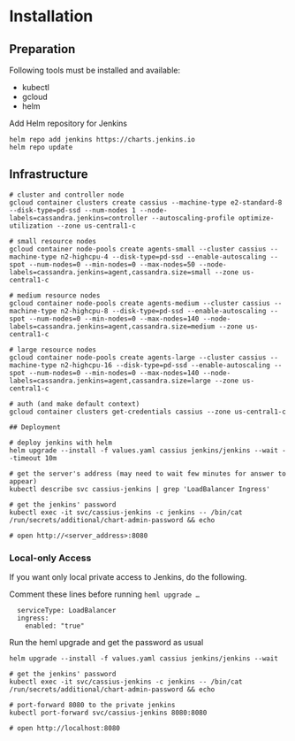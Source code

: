 # Installation

## Preparation

Following tools must be installed and available:

* kubectl
* gcloud
* helm

Add Helm repository for Jenkins

```
helm repo add jenkins https://charts.jenkins.io
helm repo update
```

## Infrastructure

```
# cluster and controller node
gcloud container clusters create cassius --machine-type e2-standard-8 --disk-type=pd-ssd --num-nodes 1 --node-labels=cassandra.jenkins=controller --autoscaling-profile optimize-utilization --zone us-central1-c

# small resource nodes
gcloud container node-pools create agents-small --cluster cassius --machine-type n2-highcpu-4 --disk-type=pd-ssd --enable-autoscaling --spot --num-nodes=0 --min-nodes=0 --max-nodes=50 --node-labels=cassandra.jenkins=agent,cassandra.size=small --zone us-central1-c

# medium resource nodes
gcloud container node-pools create agents-medium --cluster cassius --machine-type n2-highcpu-8 --disk-type=pd-ssd --enable-autoscaling --spot --num-nodes=0 --min-nodes=0 --max-nodes=140 --node-labels=cassandra.jenkins=agent,cassandra.size=medium --zone us-central1-c

# large resource nodes
gcloud container node-pools create agents-large --cluster cassius --machine-type n2-highcpu-16 --disk-type=pd-ssd --enable-autoscaling --spot --num-nodes=0 --min-nodes=0 --max-nodes=140 --node-labels=cassandra.jenkins=agent,cassandra.size=large --zone us-central1-c

# auth (and make default context)
gcloud container clusters get-credentials cassius --zone us-central1-c

## Deployment

# deploy jenkins with helm
helm upgrade --install -f values.yaml cassius jenkins/jenkins --wait --timeout 10m

# get the server's address (may need to wait few minutes for answer to appear)
kubectl describe svc cassius-jenkins | grep 'LoadBalancer Ingress'

# get the jenkins' password
kubectl exec -it svc/cassius-jenkins -c jenkins -- /bin/cat /run/secrets/additional/chart-admin-password && echo

# open http://<server_address>:8080
```

### Local-only Access

If you want only local private access to Jenkins, do the following.

Comment these lines before running `heml upgrade …`
```
  serviceType: LoadBalancer
  ingress:
    enabled: "true"
```
Run the heml upgrade and get the password as usual
```
helm upgrade --install -f values.yaml cassius jenkins/jenkins --wait

# get the jenkins' password
kubectl exec -it svc/cassius-jenkins -c jenkins -- /bin/cat /run/secrets/additional/chart-admin-password && echo

# port-forward 8080 to the private jenkins
kubectl port-forward svc/cassius-jenkins 8080:8080

# open http://localhost:8080
```

